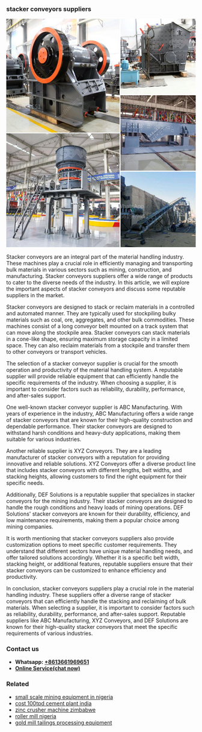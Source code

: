 <h3>stacker conveyors suppliers</h3><img src='1704857094.jpg' alt=''><p>Stacker conveyors are an integral part of the material handling industry. These machines play a crucial role in efficiently managing and transporting bulk materials in various sectors such as mining, construction, and manufacturing. Stacker conveyors suppliers offer a wide range of products to cater to the diverse needs of the industry. In this article, we will explore the important aspects of stacker conveyors and discuss some reputable suppliers in the market.</p><p>Stacker conveyors are designed to stack or reclaim materials in a controlled and automated manner. They are typically used for stockpiling bulky materials such as coal, ore, aggregates, and other bulk commodities. These machines consist of a long conveyor belt mounted on a track system that can move along the stockpile area. Stacker conveyors can stack materials in a cone-like shape, ensuring maximum storage capacity in a limited space. They can also reclaim materials from a stockpile and transfer them to other conveyors or transport vehicles.</p><p>The selection of a stacker conveyor supplier is crucial for the smooth operation and productivity of the material handling system. A reputable supplier will provide reliable equipment that can efficiently handle the specific requirements of the industry. When choosing a supplier, it is important to consider factors such as reliability, durability, performance, and after-sales support.</p><p>One well-known stacker conveyor supplier is ABC Manufacturing. With years of experience in the industry, ABC Manufacturing offers a wide range of stacker conveyors that are known for their high-quality construction and dependable performance. Their stacker conveyors are designed to withstand harsh conditions and heavy-duty applications, making them suitable for various industries.</p><p>Another reliable supplier is XYZ Conveyors. They are a leading manufacturer of stacker conveyors with a reputation for providing innovative and reliable solutions. XYZ Conveyors offer a diverse product line that includes stacker conveyors with different lengths, belt widths, and stacking heights, allowing customers to find the right equipment for their specific needs.</p><p>Additionally, DEF Solutions is a reputable supplier that specializes in stacker conveyors for the mining industry. Their stacker conveyors are designed to handle the rough conditions and heavy loads of mining operations. DEF Solutions' stacker conveyors are known for their durability, efficiency, and low maintenance requirements, making them a popular choice among mining companies.</p><p>It is worth mentioning that stacker conveyors suppliers also provide customization options to meet specific customer requirements. They understand that different sectors have unique material handling needs, and offer tailored solutions accordingly. Whether it is a specific belt width, stacking height, or additional features, reputable suppliers ensure that their stacker conveyors can be customized to enhance efficiency and productivity.</p><p>In conclusion, stacker conveyors suppliers play a crucial role in the material handling industry. These suppliers offer a diverse range of stacker conveyors that can efficiently handle the stacking and reclaiming of bulk materials. When selecting a supplier, it is important to consider factors such as reliability, durability, performance, and after-sales support. Reputable suppliers like ABC Manufacturing, XYZ Conveyors, and DEF Solutions are known for their high-quality stacker conveyors that meet the specific requirements of various industries.</p><h3>Contact us</h3><ul><li><strong>Whatsapp:&nbsp;<a href="https://wa.me/8613661969651">+8613661969651</a></strong></li><li><a href="https://swt.shibang-china.com/?git&amp;zhl&amp;stacker conveyors suppliers"><strong>Online Service(chat now)</strong></a></li></ul><h3>Related</h3><ul><li><a href='small scale mining equipment in nigeria.md'>small scale mining equipment in nigeria</a></li><li><a href='cost 100tpd cement plant india.md'>cost 100tpd cement plant india</a></li><li><a href='zinc crusher machine zimbabwe.md'>zinc crusher machine zimbabwe</a></li><li><a href='roller mill nigeria.md'>roller mill nigeria</a></li><li><a href='gold mill tailings processing equipment.md'>gold mill tailings processing equipment</a></li></ul>